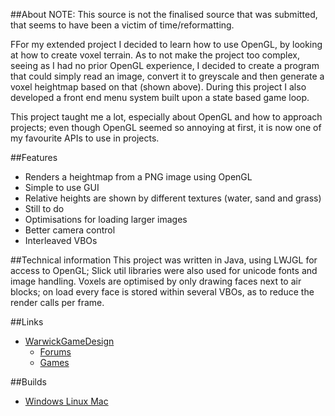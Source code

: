 ##About
NOTE: This source is not the finalised source that was submitted, that seems to have been a victim of time/reformatting.

FFor my extended project I decided to learn how to use OpenGL, by looking at how to create voxel terrain. As to not make the project too complex, seeing as I had no prior OpenGL experience, I decided to create a program that could simply read an image, convert it to greyscale and then generate a voxel heightmap based on that (shown above). During this project I also developed a front end menu system built upon a state based game loop.

This project taught me a lot, especially about OpenGL and how to approach projects; even though OpenGL seemed so annoying at first, it is now one of my favourite APIs to use in projects.

##Features
- Renders a heightmap from a PNG image using OpenGL
- Simple to use GUI
- Relative heights are shown by different textures (water, sand and grass)
- Still to do
- Optimisations for loading larger images
- Better camera control
- Interleaved VBOs

##Technical information
This project was written in Java, using LWJGL for access to OpenGL; Slick util libraries were also used for unicode fonts and image handling. Voxels are optimised by only drawing faces next to air blocks; on load every face is stored within several VBOs, as to reduce the render calls per frame.

##Links

- [WarwickGameDesign](https://www.warwickgamedesign.co.uk)
  - [Forums](https://www.warwickgamedesign.co.uk/forum)
  - [Games](https://www.warwickgamedesign.co.uk/games)

##Builds
- [Windows Linux Mac](http://gtaylor.warwickcompsoc.co.uk/downloads/heightmap-renderer/HeightMapRenderer_win-mac-linux_14-09-2012.zip)
